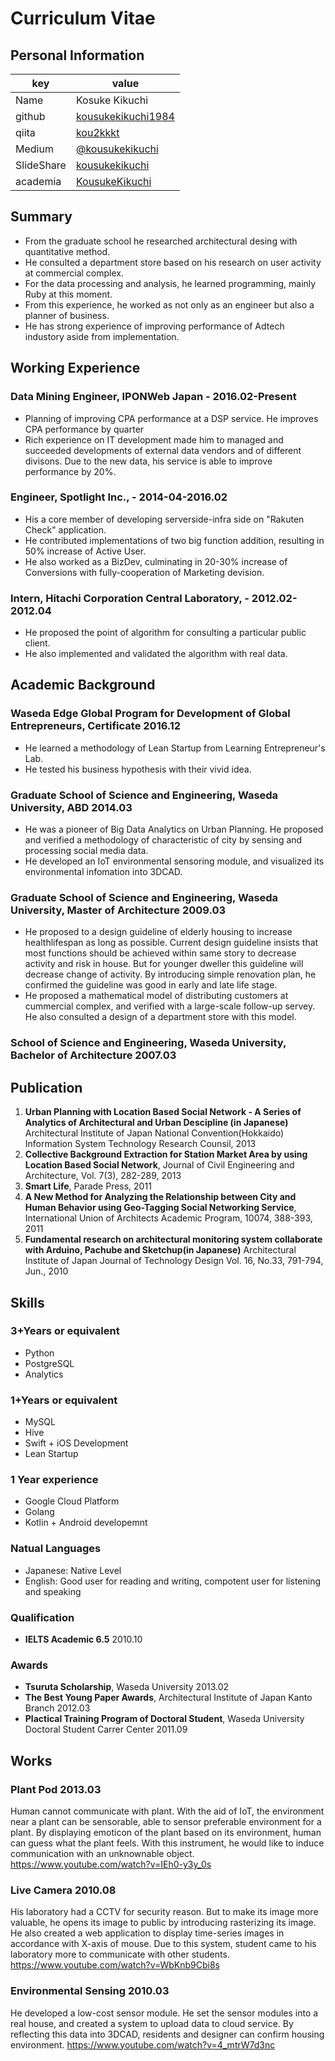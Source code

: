 # Curriculum Vitae

## Personal Information

|key|value|
|---|----|
|Name|Kosuke Kikuchi|
|github|[kousukekikuchi1984](https://github.com/kousukekikuchi1984)|
|qiita|[kou2kkkt](http://qiita.com/kou2kkkt)|
|Medium|[@kousukekikuchi](https://medium.com/@kousukekikuchi)|
|SlideShare|[kousukekikuchi](http://www.slideshare.net/kousukekikuchi)|
|academia|[KousukeKikuchi](https://waseda.academia.edu/KousukeKikuchi)|

## Summary
* From the graduate school he researched architectural desing with quantitative method.
* He consulted a department store based on his research on user activity at commercial complex. 
* For the data processing and analysis, he learned programming, mainly Ruby at this moment.
* From this experience, he worked as not only as an engineer but also a planner of business.
* He has strong experience of improving performance of Adtech industory aside from implementation. 


## Working Experience
### **Data Mining Engineer**, IPONWeb Japan - 2016.02-Present
* Planning of improving CPA performance at a DSP service. He improves CPA performance by quarter
* Rich experience on IT development made him to managed and succeeded developments of external data vendors and of different divisons. Due to the new data, his service is able to improve performance by 20%.

### **Engineer**, Spotlight Inc., - 2014-04-2016.02
* His a core member of developing serverside-infra side on "Rakuten Check" application. 
* He contributed implementations of two big function addition, resulting in 50% increase of Active User.
* He also worked as a BizDev, culminating in 20-30% increase of Conversions with fully-cooperation of Marketing devision. 

### **Intern**, Hitachi Corporation Central Laboratory, - 2012.02-2012.04
* He proposed the point of algorithm for consulting a particular public client.
* He also implemented and validated the algorithm with real data.

## Academic Background
### **Waseda Edge Global Program for Development of Global Entrepreneurs**, Certificate 2016.12
* He learned a methodology of Lean Startup from Learning Entrepreneur's Lab.
* He tested his business hypothesis with their vivid idea.

### **Graduate School of Science and Engineering, Waseda University**, ABD 2014.03
* He was a pioneer of Big Data Analytics on Urban Planning. He proposed and verified a methodology of characteristic of city by sensing and processing social media data.
* He developed an IoT environmental sensoring module, and visualized its environmental infomation into 3DCAD.

### **Graduate School of Science and Engineering, Waseda University**, Master of Architecture 2009.03
* He proposed to a design guideline of elderly housing to increase healthlifespan as long as possible. Current design guideline insists that most functions should be achieved within same story to decrease activity and risk in house. But for younger dweller this guideline will decrease change of activity. By introducing simple renovation plan, he confirmed the guideline was good in early and late life stage.  
* He proposed a mathematical model of distributing customers at cummercial complex, and verified with a large-scale follow-up servey. He also consulted a design of a department store with this model.

### **School of Science and Engineering, Waseda University**, Bachelor of Architecture 2007.03

## Publication
1. **Urban Planning with Location Based Social Network - A Series of Analytics of Architectural and Urban Descipline (in Japanese)**  Architectural Institute of Japan National Convention(Hokkaido) Information System Technology Research Counsil, 2013
2. **Collective Background Extraction for Station Market Area by using Location Based Social Network**, Journal of Civil Engineering and Architecture, Vol. 7(3), 282-289, 2013
3. **Smart Life**, Parade Press, 2011
4. **A New Method for Analyzing the Relationship between City and Human Behavior using Geo-Tagging Social Networking Service**, International Union of Architects Academic Program, 10074, 388-393, 2011 
5. **Fundamental research on architectural monitoring system collaborate with Arduino, Pachube and Sketchup(in Japanese)** Architectural Institute of Japan Journal of Technology Design Vol. 16, No.33, 791-794, Jun., 2010


## Skills

### 3+Years or equivalent
* Python
* PostgreSQL
* Analytics

### 1+Years or equivalent
* MySQL
* Hive
* Swift + iOS Development
* Lean Startup

### 1 Year experience
* Google Cloud Platform
* Golang
* Kotlin + Android developemnt

### Natual Languages
* Japanese: Native Level
* English: Good user for reading and writing, compotent user for listening and speaking 

### Qualification
* **IELTS Academic 6.5** 2010.10

### Awards
* **Tsuruta Scholarship**, Waseda University 2013.02
* **The Best Young Paper Awards**, Architectural Institute of Japan Kanto Branch 2012.03
* **Plactical Training Program of Doctoral Student**, Waseda University Doctoral Student Carrer Center 2011.09

## Works
### **Plant Pod** 2013.03
Human cannot communicate with plant. With the aid of IoT, the environment near a plant can be sensorable, able to sensor preferable environment for a plant. By displaying emoticon of the plant based on its environment, human can guess what the plant feels. With this instrument, he would like to induce communication with an unknownable object.
https://www.youtube.com/watch?v=IEh0-y3y_0s

### **Live Camera** 2010.08
His laboratory had a CCTV for security reason. But to make its image more valuable, he opens its image to public by introducing rasterizing its image. He also created a web application to display time-series images in accordance with X-axis of mouse. Due to this system, student came to his laboratory more to communicate with other students.
https://www.youtube.com/watch?v=WbKnb9Cbi8s

### **Environmental Sensing** 2010.03
He developed a low-cost sensor module. He set the sensor modules into a real house, and created a system to upload data to cloud service. By reflecting this data into 3DCAD, residents and designer can confirm housing environment.
https://www.youtube.com/watch?v=4_mtrW7d3nc

